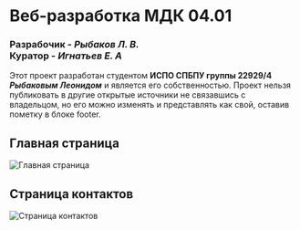 # **Веб-разработка МДК 04.01**
### **Разрабочик** - *Рыбаков Л. В.* <br> **Куратор** - *Игнатьев Е. А*

Этот проект разработан студентом **ИСПО СПБПУ группы 22929/4** ***Рыбаковым Леонидом*** и является его собственностью. Проект нельзя публиковать в другие открытые источники не связавшись с владельцом, но его можно изменять и представлять как свой, оставив пометку в блоке footer.


## Главная страница
![Главная страница](https://imgur.com/VxAHLwc)

## Страница контактов
![Страница контактов](https://imgur.com/BK5FVMe)